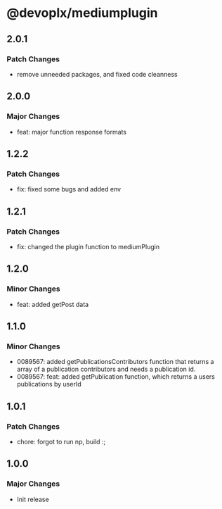 # @devoplx/mediumplugin

## 2.0.1

### Patch Changes

-   remove unneeded packages, and fixed code cleanness

## 2.0.0

### Major Changes

-   feat: major function response formats

## 1.2.2

### Patch Changes

-   fix: fixed some bugs and added env

## 1.2.1

### Patch Changes

-   fix: changed the plugin function to mediumPlugin

## 1.2.0

### Minor Changes

-   feat: added getPost data

## 1.1.0

### Minor Changes

-   0089567: added getPublicationsContributors function that returns a array of a publication contributors and needs a publication id.
-   0089567: feat: added getPublication function, which returns a users publications by userId

## 1.0.1

### Patch Changes

-   chore: forgot to run np, build :;

## 1.0.0

### Major Changes

-   Init release
